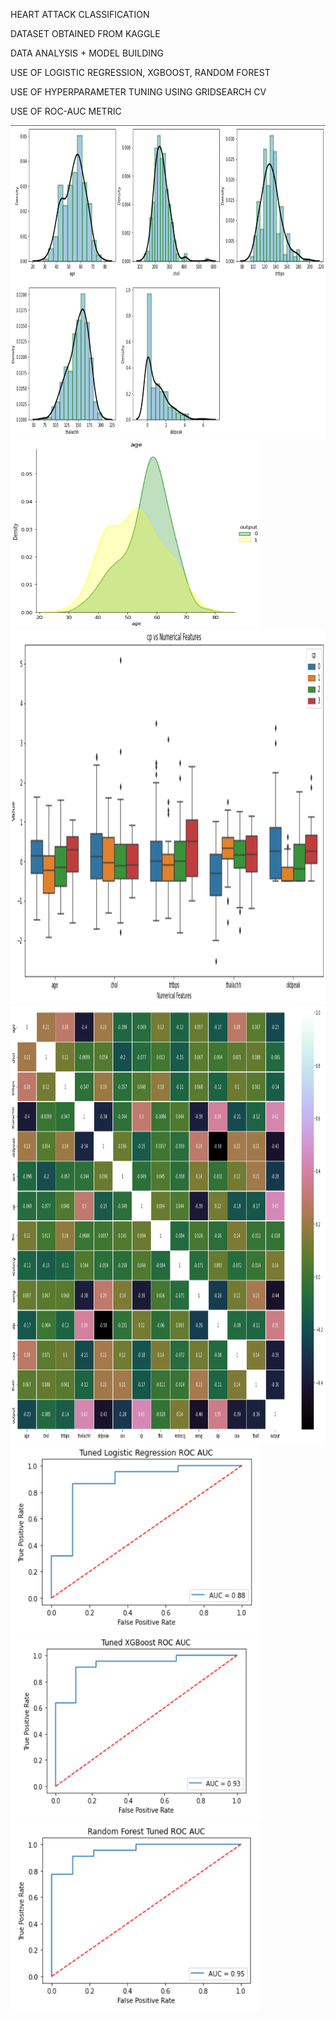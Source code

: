 HEART ATTACK CLASSIFICATION

DATASET OBTAINED FROM KAGGLE

DATA ANALYSIS + MODEL BUILDING

USE OF LOGISTIC REGRESSION, XGBOOST, RANDOM FOREST 

USE OF HYPERPARAMETER TUNING USING GRIDSEARCH CV 

USE OF ROC-AUC METRIC

<img src="images/numericDistp.PNG" height=500 width=600>

<img src="images/age.PNG" height=300 width=400>

<img src="images/Capture.PNG" height=600 width=700>

<img src="images/hmap.PNG" height=700 width=800>

<img src="images/lgr.PNG" height=300 width=400>

<img src="images/xgB.PNG" height=300 width=400>

<img src="images/rbf.PNG" height=300 width=400>


